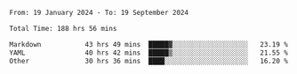 <!--START_SECTION:waka-->

```txt
From: 19 January 2024 - To: 19 September 2024

Total Time: 188 hrs 56 mins

Markdown           43 hrs 49 mins  █████▓░░░░░░░░░░░░░░░░░░░   23.19 %
YAML               40 hrs 42 mins  █████▒░░░░░░░░░░░░░░░░░░░   21.55 %
Other              30 hrs 36 mins  ████░░░░░░░░░░░░░░░░░░░░░   16.20 %
```

<!--END_SECTION:waka-->
